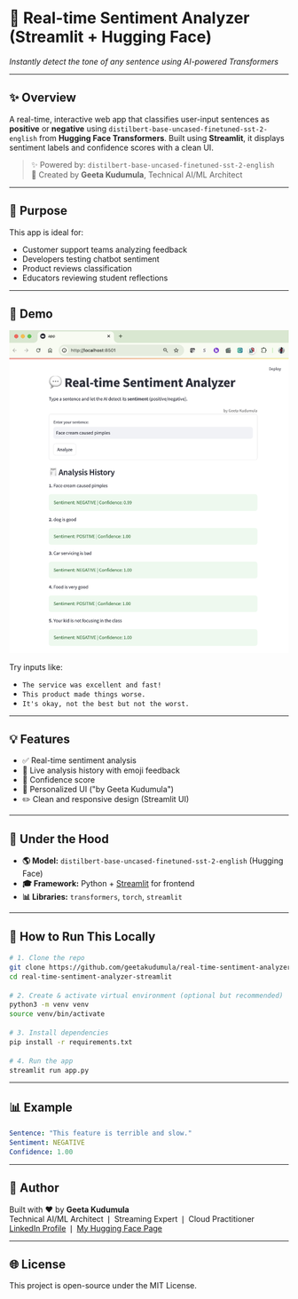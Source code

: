 # 💬 Real-time Sentiment Analyzer (Streamlit + Hugging Face)
_Instantly detect the tone of any sentence using AI-powered Transformers_

---

## ✨ Overview
A real-time, interactive web app that classifies user-input sentences as **positive** or **negative** using `distilbert-base-uncased-finetuned-sst-2-english` from **Hugging Face Transformers**. Built using **Streamlit**, it displays sentiment labels and confidence scores with a clean UI.

> ✨ Powered by: `distilbert-base-uncased-finetuned-sst-2-english`  
> 🚀 Created by **Geeta Kudumula**, Technical AI/ML Architect

---

## 🔬 Purpose
This app is ideal for:
- Customer support teams analyzing feedback
- Developers testing chatbot sentiment
- Product reviews classification
- Educators reviewing student reflections

---

## 🚀 Demo
![DemoScreenshot](./DemoScreenshot.png)

Try inputs like:
- `The service was excellent and fast!`
- `This product made things worse.`
- `It's okay, not the best but not the worst.`

---

## 💡 Features
- ✅ Real-time sentiment analysis
- 📅 Live analysis history with emoji feedback
- 🚀 Confidence score
- 🌈 Personalized UI ("by Geeta Kudumula")
- ✏️ Clean and responsive design (Streamlit UI)

---

## 🔧 Under the Hood
- **🌎 Model:** `distilbert-base-uncased-finetuned-sst-2-english` (Hugging Face)
- **🎓 Framework:** Python + [Streamlit](https://streamlit.io/) for frontend
- **📊 Libraries:** `transformers`, `torch`, `streamlit`

---

## 🚀 How to Run This Locally
```bash
# 1. Clone the repo
git clone https://github.com/geetakudumula/real-time-sentiment-analyzer-streamlit.git
cd real-time-sentiment-analyzer-streamlit

# 2. Create & activate virtual environment (optional but recommended)
python3 -m venv venv
source venv/bin/activate

# 3. Install dependencies
pip install -r requirements.txt

# 4. Run the app
streamlit run app.py
```

---

## 📊 Example
```yaml
Sentence: "This feature is terrible and slow."
Sentiment: NEGATIVE
Confidence: 1.00
```

---

## 👤 Author
Built with ❤️ by **Geeta Kudumula**  
Technical AI/ML Architect ❘ Streaming Expert ❘ Cloud Practitioner  
[LinkedIn Profile](https://www.linkedin.com/in/geetakudumula/) ❘ [My Hugging Face Page](https://huggingface.co/geetakudumula)

---

## 🌐 License
This project is open-source under the MIT License.




